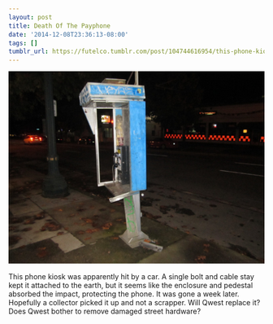 ```yaml
---
layout: post
title: Death Of The Payphone
date: '2014-12-08T23:36:13-08:00'
tags: []
tumblr_url: https://futelco.tumblr.com/post/104744616954/this-phone-kiosk-was-apparently-hit-by-a-car-a
---
```

 ![](/images/blog/tumblr_ngb14dmJeY1th5ccio1_1280.jpg)  

This phone kiosk was apparently hit by a car. A single bolt and cable stay kept it attached to the earth, but it seems like the enclosure and pedestal absorbed the impact, protecting the phone. It was gone a week later. Hopefully a collector picked it up and not a scrapper. Will Qwest replace it? Does Qwest bother to remove damaged street hardware?


